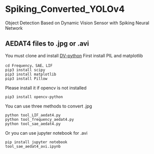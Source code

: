 # Spiking_Converted_YOLOv4
Object Detection Based on Dynamic Vision Sensor with Spiking Neural Network
## AEDAT4 files to .jpg or .avi
You must clone and install [DV-python](https://gitlab.com/inivation/dv/dv-python)
First install PIL and matplotlib
```
cd Frequency、SAE、LIF
pip3 install scipy
pip3 install matplotlib
pip3 install Pillow
```
Please install it if opencv is not installed
```
pip3 install opencv-python 
```
You can use three methods to convert .jpg
```
python tool_LIF_aedat4.py
python tool_frequency_aedat4.py
python tool_sae_aedat4.py
```
Or you can use jupyter notebook for .avi
```
pip install jupyter notebook
tool_sae_aedat4_avi.ipynb
```
